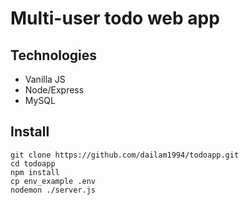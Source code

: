 # Multi-user todo web app

## Technologies

* Vanilla JS
* Node/Express
* MySQL

## Install
```
git clone https://github.com/dailam1994/todoapp.git
cd todoapp
npm install
cp env_example .env
nodemon ./server.js
```
